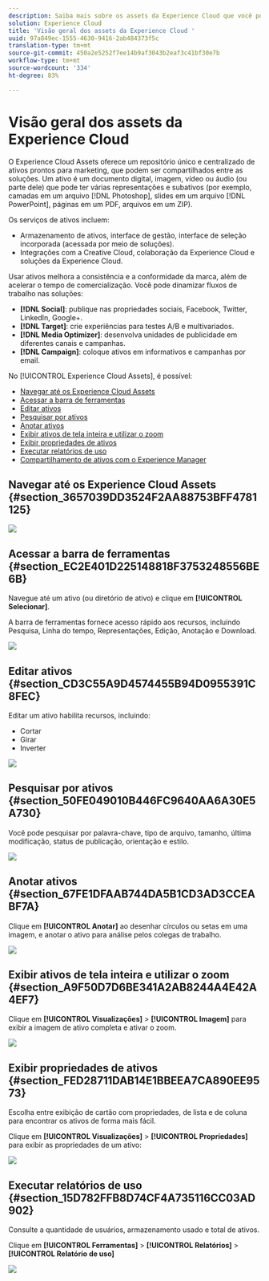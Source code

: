 ```yaml
---
description: Saiba mais sobre os assets da Experience Cloud que você pode compartilhar nas soluções.
solution: Experience Cloud
title: 'Visão geral dos assets da Experience Cloud '
uuid: 97a849ec-1555-4630-9416-2ab484373f5c
translation-type: tm+mt
source-git-commit: 450a2e5252f7ee14b9af3043b2eaf3c41bf30e7b
workflow-type: tm+mt
source-wordcount: '334'
ht-degree: 83%

---
```



# Visão geral dos assets da Experience Cloud

O Experience Cloud Assets oferece um repositório único e centralizado de ativos prontos para marketing, que podem ser compartilhados entre as soluções. Um ativo é um documento digital, imagem, vídeo ou áudio (ou parte dele) que pode ter várias representações e subativos (por exemplo, camadas em um arquivo [!DNL Photoshop], slides em um arquivo [!DNL PowerPoint], páginas em um PDF, arquivos em um ZIP).

Os serviços de ativos incluem:

* Armazenamento de ativos, interface de gestão, interface de seleção incorporada (acessada por meio de soluções).
* Integrações com a Creative Cloud, colaboração da Experience Cloud e soluções da Experience Cloud.

Usar ativos melhora a consistência e a conformidade da marca, além de acelerar o tempo de comercialização. Você pode dinamizar fluxos de trabalho nas soluções:

* **[!DNL Social]**: publique nas propriedades sociais, Facebook, Twitter, LinkedIn, Google+.
* **[!DNL Target]**: crie experiências para testes A/B e multivariados.
* **[!DNL Media Optimizer]**: desenvolva unidades de publicidade em diferentes canais e campanhas.
* **[!DNL Campaign]**: coloque ativos em informativos e campanhas por email.

No [!UICONTROL Experience Cloud Assets], é possível:

* [Navegar até os Experience Cloud Assets](../experience-cloud-assets/experience-cloud-assets.md#section_3657039DD3524F2AA88753BFF4781125)
* [Acessar a barra de ferramentas](../experience-cloud-assets/experience-cloud-assets.md#section_EC2E401D225148818F3753248556BE6B)
* [Editar ativos](../experience-cloud-assets/experience-cloud-assets.md#section_CD3C55A9D4574455B94D0955391C8FEC)
* [Pesquisar por ativos](../experience-cloud-assets/experience-cloud-assets.md#section_50FE049010B446FC9640AA6A30E5A730)
* [Anotar ativos](../experience-cloud-assets/experience-cloud-assets.md#section_67FE1DFAAB744DA5B1CD3AD3CCEABF7A)
* [Exibir ativos de tela inteira e utilizar o zoom](../experience-cloud-assets/experience-cloud-assets.md#section_A9F50D7D6BE341A2AB8244A4E42A4EF7)
* [Exibir propriedades de ativos](../experience-cloud-assets/experience-cloud-assets.md#section_FED28711DAB14E1BBEEA7CA890EE9573)
* [Executar relatórios de uso](../experience-cloud-assets/experience-cloud-assets.md#section_15D782FFB8D74CF4A735116CC03AD902)
* [Compartilhamento de ativos com o Experience Manager](../experience-cloud-assets/experience-cloud-assets.md#section_45C1B72F4D274F54BC6CCB64D2580AC5)

## Navegar até os Experience Cloud Assets {#section_3657039DD3524F2AA88753BFF4781125}

![](assets/asset-nav.png)

## Acessar a barra de ferramentas {#section_EC2E401D225148818F3753248556BE6B}

Navegue até um ativo (ou diretório de ativo) e clique em **[!UICONTROL Selecionar]**.

A barra de ferramentas fornece acesso rápido aos recursos, incluindo Pesquisa, Linha do tempo, Representações, Edição, Anotação e Download.

![](assets/asset-tools.png)

## Editar ativos {#section_CD3C55A9D4574455B94D0955391C8FEC}

Editar um ativo habilita recursos, incluindo:

* Cortar
* Girar
* Inverter

![](assets/asset-edit.png)

## Pesquisar por ativos {#section_50FE049010B446FC9640AA6A30E5A730}

Você pode pesquisar por palavra-chave, tipo de arquivo, tamanho, última modificação, status de publicação, orientação e estilo.

![](assets/asset-search.png)

## Anotar ativos {#section_67FE1DFAAB744DA5B1CD3AD3CCEABF7A}

Clique em **[!UICONTROL Anotar]** ao desenhar círculos ou setas em uma imagem, e anotar o ativo para análise pelos colegas de trabalho.

![](assets/assets-annotate.png)

## Exibir ativos de tela inteira e utilizar o zoom {#section_A9F50D7D6BE341A2AB8244A4E42A4EF7}

Clique em **[!UICONTROL Visualizações]** > **[!UICONTROL Imagem]** para exibir a imagem de ativo completa e ativar o zoom.

![](assets/asset-zoom.png)

## Exibir propriedades de ativos {#section_FED28711DAB14E1BBEEA7CA890EE9573}

Escolha entre exibição de cartão com propriedades, de lista e de coluna para encontrar os ativos de forma mais fácil.

Clique em **[!UICONTROL Visualizações]** > **[!UICONTROL Propriedades]** para exibir as propriedades de um ativo:

![](assets/asset-properties.png)

## Executar relatórios de uso {#section_15D782FFB8D74CF4A735116CC03AD902}

Consulte a quantidade de usuários, armazenamento usado e total de ativos.

Clique em **[!UICONTROL Ferramentas]** > **[!UICONTROL Relatórios]** > **[!UICONTROL Relatório de uso]**

![](assets/assets-usage-report.png)
